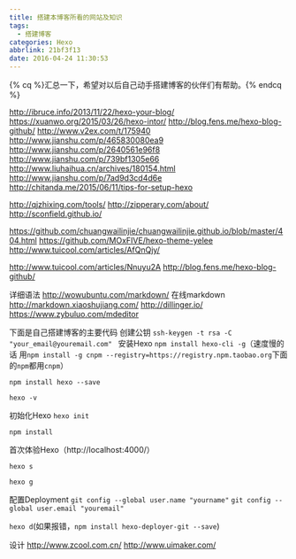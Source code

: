 ```yaml
---
title: 搭建本博客所看的网站及知识
tags:
  - 搭建博客
categories: Hexo
abbrlink: 21bf3f13
date: 2016-04-24 11:30:53
---
```


{% cq %}汇总一下，希望对以后自己动手搭建博客的伙伴们有帮助。{% endcq %}

<!--more-->
http://ibruce.info/2013/11/22/hexo-your-blog/
https://xuanwo.org/2015/03/26/hexo-intor/
http://blog.fens.me/hexo-blog-github/
http://www.v2ex.com/t/175940
http://www.jianshu.com/p/465830080ea9
http://www.jianshu.com/p/2640561e96f8
http://www.jianshu.com/p/739bf1305e66
http://www.liuhaihua.cn/archives/180154.html
http://www.jianshu.com/p/7ad9d3cd4d6e
http://chitanda.me/2015/06/11/tips-for-setup-hexo

http://qjzhixing.com/tools/
http://zipperary.com/about/
http://sconfield.github.io/

https://github.com/chuangwailinjie/chuangwailinjie.github.io/blob/master/404.html
https://github.com/MOxFIVE/hexo-theme-yelee
http://www.tuicool.com/articles/AfQnQjy/

http://www.tuicool.com/articles/Nnuyu2A
http://blog.fens.me/hexo-blog-github/

详细语法
http://wowubuntu.com/markdown/
在线markdown
http://markdown.xiaoshujiang.com/
http://dillinger.io/
https://www.zybuluo.com/mdeditor

下面是自己搭建博客的主要代码
创建公钥
`ssh-keygen -t rsa -C "your_email@youremail.com" `
安装Hexo
`npm install hexo-cli -g`（速度慢的话 用`npm install -g cnpm --registry=https://registry.npm.taobao.org`下面的`npm`都用`cnpm`）

`npm install hexo --save`

`hexo -v`

初始化Hexo
`hexo init`

`npm install`

首次体验Hexo（http://localhost:4000/）

`hexo s`

`hexo g`


配置Deployment
`git config --global user.name "yourname"`
`git config --global user.email "youremail"`

`hexo d`(如果报错，`npm install hexo-deployer-git --save`)



设计
http://www.zcool.com.cn/
http://www.uimaker.com/